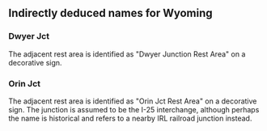 ## Indirectly deduced names for Wyoming

### Dwyer Jct

The adjacent rest area is identified as "Dwyer Junction Rest Area" on a
decorative sign.

### Orin Jct

The adjacent rest area is identified as "Orin Jct Rest Area" on a decorative
sign. The junction is assumed to be the I-25 interchange, although perhaps
the name is historical and refers to a nearby IRL railroad junction instead.
